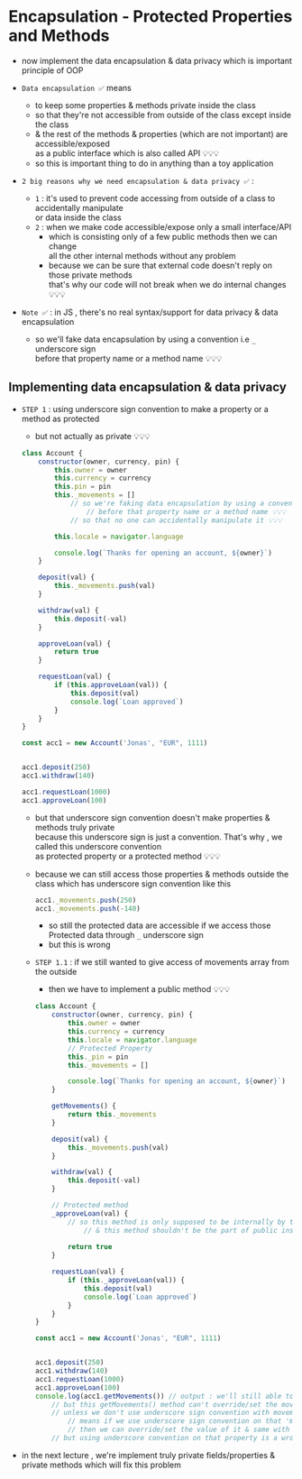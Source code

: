 # Encapsulation - Protected Properties and Methods

- now implement the data encapsulation & data privacy which is important principle of OOP
- `Data encapsulation ✅` means 
    - to keep some properties & methods private inside the class 
    - so that they're not accessible from outside of the class except inside the class
    - & the rest of the methods & properties (which are not important) are accessible/exposed <br>
        as a public interface which is also called API 💡💡💡
    - so this is important thing to do in anything than a toy application

- `2 big reasons why we need encapsulation & data privacy ✅` : 
    - `1` : it's used to prevent code accessing from outside of a class to accidentally manipulate <br>
        or data inside the class
    - `2` : when we make code accessible/expose only a small interface/API
        - which is consisting only of a few public methods then we can change <br>
            all the other internal methods without any problem
        - because we can be sure that external code doesn't reply on those private methods <br>
            that's why our code will not break when we do internal changes 💡💡💡

- `Note ✅` : in JS , there's no real syntax/support for data privacy & data encapsulation
    - so we'll fake data encapsulation by using a convention i.e `_` underscore sign <br>
        before that property name or a method name 💡💡💡

## Implementing data encapsulation & data privacy

- `STEP 1` : using underscore sign convention to make a property or a method as protected 
    - but not actually as private 💡💡💡
    ```js
    class Account {
        constructor(owner, currency, pin) {
            this.owner = owner 
            this.currency = currency 
            this.pin = pin 
            this._movements = []
                // so we're faking data encapsulation by using a convention i.e underscore sign 
                    // before that property name or a method name 💡💡💡
                // so that no one can accidentally manipulate it 💡💡💡

            this.locale = navigator.language

            console.log(`Thanks for opening an account, ${owner}`)
        }

        deposit(val) {
            this._movements.push(val)
        }

        withdraw(val) {
            this.deposit(-val) 
        }

        approveLoan(val) {
            return true
        }

        requestLoan(val) {
            if (this.approveLoan(val)) {
                this.deposit(val)
                console.log(`Loan approved`)
            }
        }
    } 

    const acc1 = new Account('Jonas', "EUR", 1111)


    acc1.deposit(250)
    acc1.withdraw(140)

    acc1.requestLoan(1000)
    acc1.approveLoan(100)
    ```
    - but that underscore sign convention doesn't make properties & methods truly private <br>
        because this underscore sign is just a convention. That's why , we called this underscore convention <br>
        as protected property or a protected method 💡💡💡 
    - because we can still access those properties & methods outside the class which has underscore sign convention like this
        ```js
        acc1._movements.push(250)
        acc1._movements.push(-140)
        ```
        - so still the protected data are accessible if we access those Protected data through `_` underscore sign 
        - but this is wrong 
        
    - `STEP 1.1` : if we still wanted to give access of movements array from the outside 
        - then we have to implement a public method 💡💡💡
        ```js
        class Account {
            constructor(owner, currency, pin) {
                this.owner = owner 
                this.currency = currency 
                this.locale = navigator.language
                // Protected Property
                this._pin = pin 
                this._movements = []

                console.log(`Thanks for opening an account, ${owner}`)
            }

            getMovements() {
                return this._movements
            }

            deposit(val) {
                this._movements.push(val)
            }

            withdraw(val) {
                this.deposit(-val) 
            }

            // Protected method
            _approveLoan(val) {
                // so this method is only supposed to be internally by the bank
                    // & this method shouldn't be the part of public instances/API
                    
                return true
            }

            requestLoan(val) {
                if (this._approveLoan(val)) {
                    this.deposit(val)
                    console.log(`Loan approved`)
                }
            }
        } 

        const acc1 = new Account('Jonas', "EUR", 1111)


        acc1.deposit(250)
        acc1.withdraw(140)
        acc1.requestLoan(1000)
        acc1.approveLoan(100)
        console.log(acc1.getMovements()) // output : we'll still able to access movement
            // but this getMovements() method can't override/set the movements
            // unless we don't use underscore sign convention with movements 
                // means if we use underscore sign convention on that 'movements' property outside the class 
                // then we can override/set the value of it & same with pin -> property & approveLoan() method
            // but using underscore convention on that property is a wrong way to access 💡💡💡
        ```

- in the next lecture , we're implement truly private fields/properties & private methods which will fix this problem 
